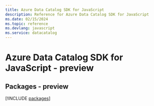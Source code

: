 ```yaml
---
title: Azure Data Catalog SDK for JavaScript
description: Reference for Azure Data Catalog SDK for JavaScript
ms.date: 02/15/2024
ms.topic: reference
ms.devlang: javascript
ms.service: datacatalog
---
```

# Azure Data Catalog SDK for JavaScript - preview
## Packages - preview
[!INCLUDE [packages](data-catalog-index.md)]